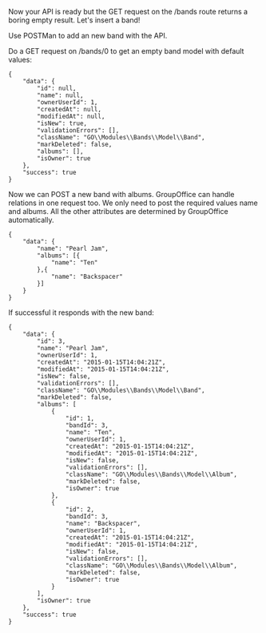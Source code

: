 Now your API is ready but the GET request on the /bands route returns a boring empty result. Let's insert a band!

Use POSTMan to add an new band with the API.

Do a GET request on /bands/0 to get an empty band model with default values:

````````````````````````````````````````````````````````````````````````````````
{
    "data": {
        "id": null,
        "name": null,
        "ownerUserId": 1,
        "createdAt": null,
        "modifiedAt": null,
        "isNew": true,
        "validationErrors": [],
        "className": "GO\\Modules\\Bands\\Model\\Band",
        "markDeleted": false,
		"albums": [],
        "isOwner": true
    },
    "success": true
}
````````````````````````````````````````````````````````````````````````````````

Now we can POST a new band with albums. GroupOffice can handle relations in one 
request too. We only need to post the required values name and albums. All the 
other attributes are determined by GroupOffice automatically.

````````````````````````````````````````````````````````````````````````````````
{
    "data": {
        "name": "Pearl Jam",
		"albums": [{
			"name": "Ten"
		},{
			"name": "Backspacer"
		}]
    }
}
````````````````````````````````````````````````````````````````````````````````

If successful it responds with the new band:

````````````````````````````````````````````````````````````````````````````````
{
    "data": {
        "id": 3,
        "name": "Pearl Jam",
        "ownerUserId": 1,
        "createdAt": "2015-01-15T14:04:21Z",
        "modifiedAt": "2015-01-15T14:04:21Z",
        "isNew": false,
        "validationErrors": [],
        "className": "GO\\Modules\\Bands\\Model\\Band",
        "markDeleted": false,
        "albums": [
            {
                "id": 1,
                "bandId": 3,
                "name": "Ten",
                "ownerUserId": 1,
                "createdAt": "2015-01-15T14:04:21Z",
                "modifiedAt": "2015-01-15T14:04:21Z",
                "isNew": false,
                "validationErrors": [],
                "className": "GO\\Modules\\Bands\\Model\\Album",
                "markDeleted": false,
                "isOwner": true
            },
            {
                "id": 2,
                "bandId": 3,
                "name": "Backspacer",
                "ownerUserId": 1,
                "createdAt": "2015-01-15T14:04:21Z",
                "modifiedAt": "2015-01-15T14:04:21Z",
                "isNew": false,
                "validationErrors": [],
                "className": "GO\\Modules\\Bands\\Model\\Album",
                "markDeleted": false,
                "isOwner": true
            }
        ],
        "isOwner": true
    },
    "success": true    
}
````````````````````````````````````````````````````````````````````````````````